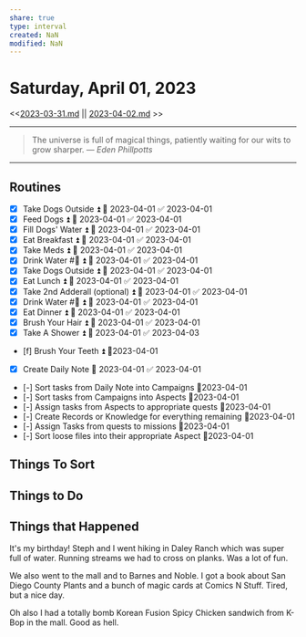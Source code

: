 ```yaml
---
share: true
type: interval
created: NaN 
modified: NaN
---
```

# Saturday, April 01, 2023
<<[2023-03-31.md](./2023-03-31.md) || [2023-04-02.md](./2023-04-02.md) >>

---

> The universe is full of magical things, patiently waiting for our wits to grow sharper.
> — <cite>Eden Phillpotts</cite>

---

## Routines
- [x] Take Dogs Outside ⏫ 📅 2023-04-01 ✅ 2023-04-01
- [x] Feed Dogs ⏫ 📅 2023-04-01 ✅ 2023-04-01
- [x] Fill Dogs' Water ⏫ 📅 2023-04-01 ✅ 2023-04-01
- [x] Eat Breakfast ⏫ 📅 2023-04-01 ✅ 2023-04-01
- [x] Take Meds ⏫ 📅 2023-04-01 ✅ 2023-04-01
- [x] Drink Water #🌊 ⏫ 📅 2023-04-01 ✅ 2023-04-01
- [x] Take Dogs Outside ⏫ 📅 2023-04-01 ✅ 2023-04-01
- [x] Eat Lunch ⏫ 📅 2023-04-01 ✅ 2023-04-01
- [x] Take 2nd Adderall (optional) ⏫ 📅 2023-04-01 ✅ 2023-04-01
- [x] Drink Water #🌊 ⏫ 📅 2023-04-01 ✅ 2023-04-01
- [x] Eat Dinner ⏫ 📅 2023-04-01 ✅ 2023-04-01
- [x] Brush Your Hair ⏫ 📅 2023-04-01 ✅ 2023-04-01
- [x] Take A Shower ⏫ 📅 2023-04-01 ✅ 2023-04-03
- [f] Brush Your Teeth ⏫ 📆2023-04-01
- [x] Create Daily Note 📅 2023-04-01 ✅ 2023-04-01
- [-] Sort tasks from Daily Note into Campaigns 📆2023-04-01
- [-] Sort tasks from Campaigns into Aspects 📆2023-04-01
- [-] Assign tasks from Aspects to appropriate quests 📆2023-04-01
- [-] Create Records or Knowledge for everything remaining 📆2023-04-01
- [-] Assign Tasks from quests to missions 📆2023-04-01
- [-] Sort loose files into their appropriate Aspect 📆2023-04-01


## Things To Sort

## Things to Do









## Things that Happened
It's my birthday!
Steph and I went hiking in Daley Ranch which was super full of water. Running streams we had to cross on planks. Was a lot of fun.

We also went to the mall and to Barnes and Noble. I got a book about San Diego County Plants and a bunch of magic cards at Comics N Stuff. Tired, but a nice day.

Oh also I had a totally bomb Korean Fusion Spicy Chicken sandwich from K-Bop in the mall. Good as hell.